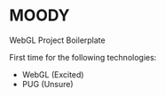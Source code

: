 # MOODY

WebGL Project Boilerplate

First time for the following technologies:
- WebGL (Excited)
- PUG (Unsure)
